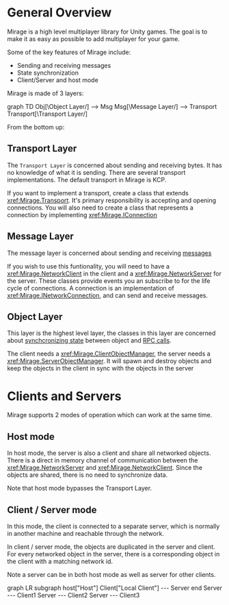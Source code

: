 # General Overview

Mirage is a high level multiplayer library for Unity games. The goal is to make it as easy as possible to add multiplayer for your game.

Some of the key features of Mirage include:
* Sending and receiving messages
* State synchronization
* Client/Server and host mode

Mirage is made of 3 layers:
<div class="mermaid">
graph TD
    Obj[\Object Layer/] --> Msg
    Msg[\Message Layer/] --> Transport
    Transport[\Transport Layer/]
</div>

From the bottom up:

## Transport Layer

The `Transport Layer` is concerned about sending and receiving bytes.  It has no knowledge of what it is sending.  There are several transport implementations.  The default transport in Mirage is KCP. 

If you want to implement a transport, create a class that extends <xref:Mirage.Transport>.  It's primary responsibility is accepting and opening connections.
You will also need to create a class that represents a connection by implementing <xref:Mirage.IConnection>

## Message Layer

The message layer is concerned about sending and receiving [messages](../Guides/Communications/NetworkMessages.md)

If you wish to use this funtionality, you will need to have a <xref:Mirage.NetworkClient> in the client and a <xref:Mirage.NetworkServer> for the server. These classes provide events you an subscribe to for the life cycle of connections.  A connection is an implementation of <xref:Mirage.INetworkConnection>, and can send and receive messages. 

## Object Layer

This layer is the highest level layer,  the classes in this layer are concerned about [synchcronizing state](../Guides/Sync/index.md) between object and [RPC calls](../Guides/Communications/RemoteActions.md).

The client needs a <xref:Mirage.ClientObjectManager>,  the server needs a <xref:Mirage.ServerObjectManager>. It will spawn and destroy objects and keep the objects in the client in sync with the objects in the server

# Clients and Servers 

Mirage supports 2 modes of operation which can work at the same time.

## Host mode

In host mode,  the server is also a client and share all networked objects.  There is a direct in memory channel of communication between the <xref:Mirage.NetworkServer> and <xref:Mirage.NetworkClient>.  Since the objects are shared, there is no need to synchronize data.

Note that host mode bypasses the Transport Layer.

## Client / Server mode

In this mode,  the client is connected to a separate server, which is normally in another machine and reachable through the network.

In client / server mode, the objects are duplicated in the server and client.  For every networked object in the server, there is a corresponding object in the client with a matching network id.

Note a server can be in both host mode as well as server for other clients.

<div class="mermaid">
graph LR
    subgraph host["Host"]
        Client["Local Client"] --- Server
    end
    Server --- Client1
    Server --- Client2
    Server --- Client3
</div>
